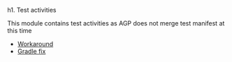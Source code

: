 h1. Test activities

This module contains test activities as AGP does not merge test manifest at this time
* [Workaround](https://github.com/robolectric/robolectric/pull/4736)
* [Gradle fix](https://github.com/robolectric/robolectric/issues/4726)
